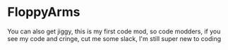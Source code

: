 # FloppyArms
You can also get jiggy, this is my first code mod, so code modders, if you see my code and cringe, cut me some slack, I'm still super new to coding
